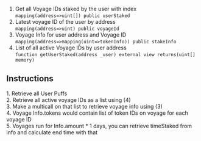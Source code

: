 1. Get all Voyage IDs staked by the user with index <br>
```mapping(address=>uint[]) public userStaked```<br>
2. Latest voyage ID of the user by address<br>
```mapping(address=>uint) public voyageId```<br>
3. Voyage Info for user address and Voyage ID<br>
```mapping(address=>mapping(uint=>tokenInfo)) public stakeInfo``` <br>
4. List of all active Voyage IDs by user address <br>
```function getUserStaked(address _user) external view returns(uint[] memory)```
<h2>Instructions</h2>
 1. Retrieve all User Puffs <br>
 2. Retrieve all active voyage IDs as a list using (4) <br>
 3. Make a multicall on that list to retrieve voyage info using (3) <br>
 4. Voyage Info.tokens would contain list of token IDs on voyage for each voyage ID <br>
 5. Voyages run for Info.amount * 1 days, you can retrieve timeStaked from info and calculate end time with that <br>
 
